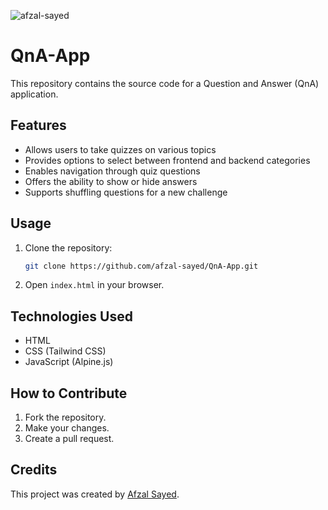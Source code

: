 <p align="left"> <img src="https://komarev.com/ghpvc/?username=afzal-sayed&label=Repo%20views&color=0e75b6&style=flat" alt="afzal-sayed" /> </p>

# QnA-App

This repository contains the source code for a Question and Answer (QnA) application.

## Features
- Allows users to take quizzes on various topics
- Provides options to select between frontend and backend categories
- Enables navigation through quiz questions
- Offers the ability to show or hide answers
- Supports shuffling questions for a new challenge

## Usage
1. Clone the repository:
   ```bash
   git clone https://github.com/afzal-sayed/QnA-App.git
   ```
2. Open `index.html` in your browser.

## Technologies Used
- HTML
- CSS (Tailwind CSS)
- JavaScript (Alpine.js)

## How to Contribute
1. Fork the repository.
2. Make your changes.
3. Create a pull request.

## Credits
This project was created by [Afzal Sayed](https://github.com/afzal-sayed).
